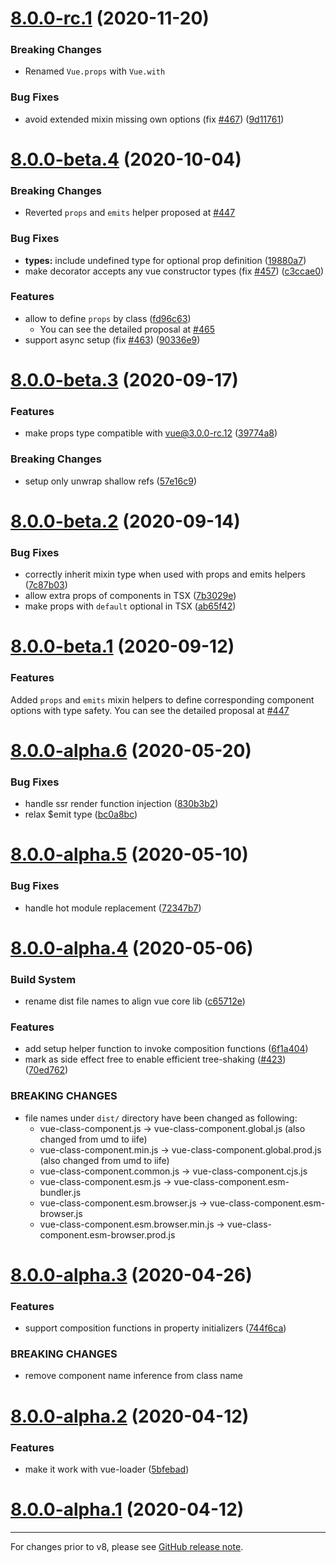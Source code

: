 # [8.0.0-rc.1](https://github.com/vuejs/vue-class-component/compare/v8.0.0-beta.4...v8.0.0-rc.1) (2020-11-20)


### Breaking Changes

* Renamed `Vue.props` with `Vue.with`

### Bug Fixes

* avoid extended mixin missing own options (fix [#467](https://github.com/vuejs/vue-class-component/issues/467)) ([9d11761](https://github.com/vuejs/vue-class-component/commit/9d117611e8881f5c983534196413b2a8aa76c6ee))



# [8.0.0-beta.4](https://github.com/vuejs/vue-class-component/compare/v8.0.0-beta.3...v8.0.0-beta.4) (2020-10-04)


### Breaking Changes

* Reverted `props` and `emits` helper proposed at [#447](https://github.com/vuejs/vue-class-component/issues/447)

### Bug Fixes

* **types:** include undefined type for optional prop definition ([19880a7](https://github.com/vuejs/vue-class-component/commit/19880a72a27d260af1ec14f628f440ff2a2ccd80))
* make decorator accepts any vue constructor types (fix [#457](https://github.com/vuejs/vue-class-component/issues/457)) ([c3ccae0](https://github.com/vuejs/vue-class-component/commit/c3ccae03d795380c615e90fe066c4e1ffb272e15))


### Features

* allow to define `props` by class ([fd96c63](https://github.com/vuejs/vue-class-component/commit/fd96c6323377b287519005594865ed1264602642))
  * You can see the detailed proposal at [#465](https://github.com/vuejs/vue-class-component/issues/465)
* support async setup (fix [#463](https://github.com/vuejs/vue-class-component/issues/463)) ([90336e9](https://github.com/vuejs/vue-class-component/commit/90336e99d4dcaf69f4e8e2743f962f069002f304))



# [8.0.0-beta.3](https://github.com/vuejs/vue-class-component/compare/v8.0.0-beta.2...v8.0.0-beta.3) (2020-09-17)


### Features

* make props type compatible with vue@3.0.0-rc.12 ([39774a8](https://github.com/vuejs/vue-class-component/commit/39774a8b78898b222532787ef4b2c6eab03977ac))

### Breaking Changes

* setup only unwrap shallow refs ([57e16c9](https://github.com/vuejs/vue-class-component/commit/57e16c96939c5eed1e627e6ef2b8e791518d6214))



# [8.0.0-beta.2](https://github.com/vuejs/vue-class-component/compare/v8.0.0-beta.1...v8.0.0-beta.2) (2020-09-14)


### Bug Fixes

* correctly inherit mixin type when used with props and emits helpers ([7c87b03](https://github.com/vuejs/vue-class-component/commit/7c87b0390b629bf521debb892a9789f7e572ca99))
* allow extra props of components in TSX ([7b3029e](https://github.com/vuejs/vue-class-component/commit/7b3029ed458f307a269da4947618fc9bf18d35c3))
* make props with `default` optional in TSX ([ab65f42](https://github.com/vuejs/vue-class-component/commit/ab65f4236042fbc79e485f2d0b601629cbcc1060))



# [8.0.0-beta.1](https://github.com/vuejs/vue-class-component/compare/v8.0.0-alpha.6...v8.0.0-beta.1) (2020-09-12)


### Features

Added `props` and `emits` mixin helpers to define corresponding component options with type safety.
You can see the detailed proposal at [#447](https://github.com/vuejs/vue-class-component/issues/447)


# [8.0.0-alpha.6](https://github.com/vuejs/vue-class-component/compare/v8.0.0-alpha.5...v8.0.0-alpha.6) (2020-05-20)


### Bug Fixes

* handle ssr render function injection ([830b3b2](https://github.com/vuejs/vue-class-component/commit/830b3b298f819eb1fbbc6f314b51450f2be57e35))
* relax $emit type ([bc0a8bc](https://github.com/vuejs/vue-class-component/commit/bc0a8bcc0777cde837bbe3af2a534d146e934864))



# [8.0.0-alpha.5](https://github.com/vuejs/vue-class-component/compare/v8.0.0-alpha.4...v8.0.0-alpha.5) (2020-05-10)


### Bug Fixes

* handle hot module replacement ([72347b7](https://github.com/vuejs/vue-class-component/commit/72347b7b37b6e0099eaf8c46922ab1f91f061dc5))



# [8.0.0-alpha.4](https://github.com/vuejs/vue-class-component/compare/v8.0.0-alpha.3...v8.0.0-alpha.4) (2020-05-06)


### Build System

* rename dist file names to align vue core lib ([c65712e](https://github.com/vuejs/vue-class-component/commit/c65712eb85f03fab8ddfba622f6262d1c01c8670))


### Features

* add setup helper function to invoke composition functions ([6f1a404](https://github.com/vuejs/vue-class-component/commit/6f1a40449d51e7ec8225e49d0ddfcb6763477915))
* mark as side effect free to enable efficient tree-shaking ([#423](https://github.com/vuejs/vue-class-component/issues/423)) ([70ed762](https://github.com/vuejs/vue-class-component/commit/70ed762449d18c5f9d66a8141ab8691f7bfba5ec))


### BREAKING CHANGES

* file names under `dist/` directory have been changed as following:
  * vue-class-component.js -> vue-class-component.global.js (also changed from umd to iife)
  * vue-class-component.min.js -> vue-class-component.global.prod.js (also changed from umd to iife)
  * vue-class-component.common.js -> vue-class-component.cjs.js
  * vue-class-component.esm.js -> vue-class-component.esm-bundler.js
  * vue-class-component.esm.browser.js -> vue-class-component.esm-browser.js
  * vue-class-component.esm.browser.min.js -> vue-class-component.esm-browser.prod.js



# [8.0.0-alpha.3](https://github.com/vuejs/vue-class-component/compare/v8.0.0-alpha.2...v8.0.0-alpha.3) (2020-04-26)


### Features

* support composition functions in property initializers ([744f6ca](https://github.com/vuejs/vue-class-component/commit/744f6ca0328a02e0a2f5368cf5830ad8922b9e5f))


### BREAKING CHANGES

* remove component name inference from class name



# [8.0.0-alpha.2](https://github.com/vuejs/vue-class-component/compare/v8.0.0-alpha.1...v8.0.0-alpha.2) (2020-04-12)


### Features

* make it work with vue-loader ([5bfebad](https://github.com/vuejs/vue-class-component/commit/5bfebad9af02f81a3076b49e8616c1481dc7cce5))



# [8.0.0-alpha.1](https://github.com/vuejs/vue-class-component/compare/v7.2.3...v8.0.0-alpha.1) (2020-04-12)

---

For changes prior to v8, please see [GitHub release note](https://github.com/vuejs/vue-class-component/releases).